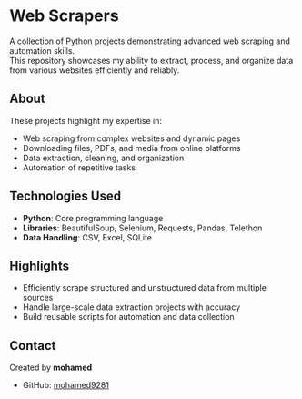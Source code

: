 # Web Scrapers

A collection of Python projects demonstrating advanced web scraping and automation skills.  
This repository showcases my ability to extract, process, and organize data from various websites efficiently and reliably.

## About

These projects highlight my expertise in:

- Web scraping from complex websites and dynamic pages
- Downloading files, PDFs, and media from online platforms
- Data extraction, cleaning, and organization
- Automation of repetitive tasks

## Technologies Used

- **Python**: Core programming language
- **Libraries**: BeautifulSoup, Selenium, Requests, Pandas, Telethon
- **Data Handling**: CSV, Excel, SQLite

## Highlights

- Efficiently scrape structured and unstructured data from multiple sources
- Handle large-scale data extraction projects with accuracy
- Build reusable scripts for automation and data collection

## Contact

Created by **mohamed**  
- GitHub: [mohamed9281](https://github.com/mohamed9281)  
